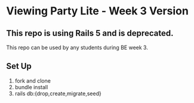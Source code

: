 # Viewing Party Lite - Week 3 Version

## This repo is using Rails 5 and is deprecated.

This repo can be used by any students during BE week 3.

## Set Up

1. fork and clone
2. bundle install
3. rails db:{drop,create,migrate,seed}


